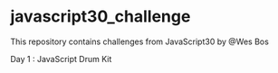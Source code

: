 # javascript30_challenge
This repository contains challenges from JavaScript30 by @Wes Bos

Day 1 : JavaScript Drum Kit